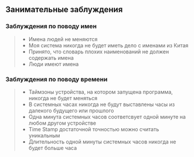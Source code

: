 ## Занимательные заблуждения

### Заблуждения по поводу имен

> * Имена людей не меняются
> * Моя система никогда не будет иметь дело с именами из Китая
> * Принято, что словарь плохих наименований не должен содержать имена
> * Люди имеют имена

### Заблуждения по поводу времени

> * Таймзоны устройства, на котором запущена программа, никогда не будет меняться
> * В системных часах никогда не будут выставлены часы из далекого будущего или прошлого
> * Одна минута системных часов соответсвует одной минуте на любом другом устройстве
> * Time Stamp достаточной точностью можно считать уникальным
> * Длительность одной минуты системных часов никогда не будет больше часа
